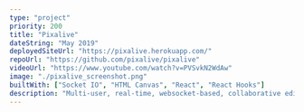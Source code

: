 ```yaml
---
type: "project"
priority: 200
title: "Pixalive"
dateString: "May 2019"
deployedSiteUrl: "https://pixalive.herokuapp.com/"
repoUrl: "https://github.com/pixalive/pixalive"
videoUrl: "https://www.youtube.com/watch?v=PVSvkN2WdAw"
image: "./pixalive_screenshot.png"
builtWith: ["Socket IO", "HTML Canvas", "React", "React Hooks"]
description: "Multi-user, real-time, websocket-based, collaborative editor for animated sprites and pixel art featuring multi-user undo."
---
```


